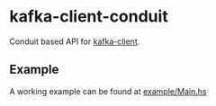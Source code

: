# kafka-client-conduit

Conduit based API for [kafka-client](https://github.com/haskell-works/kafka-client).

## Example

A working example can be found at [example/Main.hs](example/Main.hs)
